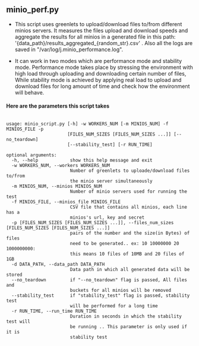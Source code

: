 
## minio_perf.py

- This script uses greenlets to upload/download files to/from different minios servers.
It measures the files upload and download speeds and aggregate the results for all minios in a generated file  in this path: '{data_path}/results_aggregated_{random_str}.csv' .
Also all the logs are saved in "/var/log/j.minio_performance.log".

- It can work in two modes which are performance mode and stability mode. Performance mode takes place by stressing the environment with high load through uploading and downloading certain number of files, While stability mode is achieved by applying real load to upload and download files for long amount of time and check how the environment will behave.


#### Here are the parameters this script takes

```

usage: minio_script.py [-h] -w WORKERS_NUM [-m MINIOS_NUM] -f MINIOS_FILE -p
                       [FILES_NUM_SIZES [FILES_NUM_SIZES ...]] [--no_teardown]
                       [--stability_test] [-r RUN_TIME]

optional arguments:
  -h, --help            show this help message and exit
  -w WORKERS_NUM, --workers WORKERS_NUM
                        Number of greenlets to uploade/download files to/from
                        the minio server simultaneously
  -m MINIOS_NUM, --minios MINIOS_NUM
                        Number of minio servers used for running the test
  -f MINIOS_FILE, --minios_file MINIOS_FILE
                        CSV file that contains all minios, each line has a
                        minios's url, key and secret
  -p [FILES_NUM_SIZES [FILES_NUM_SIZES ...]], --files_num_sizes [FILES_NUM_SIZES [FILES_NUM_SIZES ...]]
                        pairs of the number and the size(in Bytes) of files
                        need to be generated.. ex: 10 10000000 20 1000000000:
                        this means 10 files of 10MB and 20 files of 1GB
  -d DATA_PATH, --data_path DATA_PATH
                        Data path in which all generated data will be stored
  --no_teardown         if "--no_teardown" flag is passed, All files and
                        buckets for all minios will be removed
  --stability_test      if "stability_test" flag is passed, stability test
                        will be performed for a long time
  -r RUN_TIME, --run_time RUN_TIME
                        Duration in seconds in which the stability test will
                        be running .. This parameter is only used if it is
                        stability test


```
